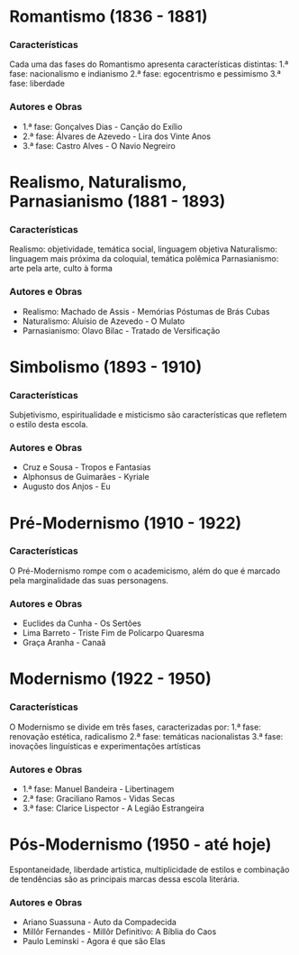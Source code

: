 # Romantismo (1836 - 1881) 

### Características
Cada uma das fases do Romantismo apresenta características distintas:
1.ª fase: nacionalismo e indianismo
2.ª fase: egocentrismo e pessimismo
3.ª fase: liberdade

### Autores e Obras
-   1.ª fase: Gonçalves Dias - Canção do Exílio
-   2.ª fase: Álvares de Azevedo - Lira dos Vinte Anos
-   3.ª fase: Castro Alves - O Navio Negreiro
    

# Realismo, Naturalismo, Parnasianismo (1881 - 1893)

### Características
Realismo: objetividade, temática social, linguagem objetiva
Naturalismo: linguagem mais próxima da coloquial, temática polêmica
Parnasianismo: arte pela arte, culto à forma

### Autores e Obras
-   Realismo: Machado de Assis - Memórias Póstumas de Brás Cubas
-   Naturalismo: Aluísio de Azevedo - O Mulato
-   Parnasianismo: Olavo Bilac - Tratado de Versificação
    

# Simbolismo (1893 - 1910)

### Características
Subjetivismo, espiritualidade e misticismo são características que refletem o estilo desta escola.

### Autores e Obras
-   Cruz e Sousa - Tropos e Fantasias
-   Alphonsus de Guimarães - Kyriale
-   Augusto dos Anjos - Eu
    

# Pré-Modernismo  (1910 - 1922)

### Características
O Pré-Modernismo rompe com o academicismo, além do que é marcado pela marginalidade das suas personagens.

### Autores e Obras
-   Euclides da Cunha - Os Sertões
-   Lima Barreto - Triste Fim de Policarpo Quaresma
-   Graça Aranha - Canaã
    

# Modernismo (1922 - 1950)

### Características
O Modernismo se divide em três fases, caracterizadas por:
1.ª fase: renovação estética, radicalismo
2.ª fase: temáticas nacionalistas
3.ª fase: inovações linguísticas e experimentações artísticas

### Autores e Obras
-   1.ª fase: Manuel Bandeira - Libertinagem
-   2.ª fase: Graciliano Ramos - Vidas Secas
-   3.ª fase: Clarice Lispector - A Legião Estrangeira
    

# Pós-Modernismo  (1950 - até hoje)

Espontaneidade, liberdade artística, multiplicidade de estilos e combinação de tendências são as principais marcas dessa escola literária.

### Autores e Obras
-   Ariano Suassuna - Auto da Compadecida
-   Millôr Fernandes - Millôr Definitivo: A Bíblia do Caos
-   Paulo Leminski - Agora é que são Elas
